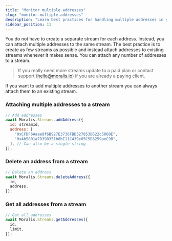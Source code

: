 ```yaml
---
title: "Monitor multiple addresses"
slug: "monitor-multiple-addresses"
description: "Learn best practices for handling multiple addresses in your streams."
sidebar_position: 11
---
```


You do not have to create a separate stream for each address. Instead, you can attach multiple addresses to the same stream. The best practice is to create as few streams as possible and instead attach addresses to existing streams whenever it makes sense. You can attach any number of addresses to a stream. 

> If you really need more streams update to a paid plan or contact support (hello@moralis.io) if you are already a paying client.

If you want to add multiple addresses to another stream you can always attach them to an existing stream.

### Attaching multiple addresses to a stream

```javascript
// Add addresses
await Moralis.Streams.addAddress({
  id: streamId,
  address: [
    "0xCFDF6Aaae9f6B927E3736FBD327853B622c5060E",
    "0xAb5801a7D398351b8bE11C439e05C5B3259aeC9B",
  ], // Can also be a single string
});
```


### Delete an address from a stream

```javascript
// Delete an address
await Moralis.Streams.deleteAddress({
  id,
  address,
});
```



### Get all addresses from a stream

```javascript
// Get all addresses
await Moralis.Streams.getAddresses({
  id,
  limit,
});

```
